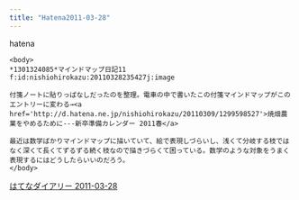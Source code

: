 ```yaml
---
title: "Hatena2011-03-28"
---
```


hatena

```
<body>
*1301324085*マインドマップ日記11
f:id:nishiohirokazu:20110328235427j:image

付箋ノートに貼りっぱなしだったのを整理。電車の中で書いたこの付箋マインドマップがこのエントリーに変わる→<a href='http://d.hatena.ne.jp/nishiohirokazu/20110309/1299598527'>焼畑農業をやめるために---新卒準備カレンダー 2011春</a>

最近は数学ばかりマインドマップに描いていて、絵で表現しづらいし、浅くて分岐する枝ではなく深くて長くてずるずる続く枝なので描きづらくて困っている。数学のような対象をうまく表現するにはどうしたらいいのだろう。
</body>
```


[はてなダイアリー 2011-03-28](https://nishiohirokazu.hatenadiary.org/archive/2011/03/28)